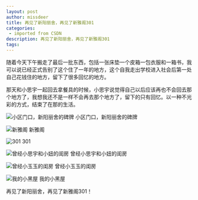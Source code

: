 ```yaml
---
layout: post
author: missdeer
title: 再见了新阳丽舍，再见了新雅阁301
categories: 
 - imported from CSDN
description: 再见了新阳丽舍，再见了新雅阁301
tags: 
---
```


随着今天下午搬走了最后一批东西，包括一张床垫一个皮箱一包衣服和一箱书，我可以说已经正式告别了这个住了一年的地方，这个自我走出学校进入社会后第一处自己花钱住的地方，留下了很多回忆的地方。

那天和小思宇一起回去拿餐具的时候，小思宇说觉得自己以后应该再也不会回去那个地方了，我想我还不是一样不会再去那个地方了，留下的只有回忆。以一种不光彩的方式，结束了在那的生活。

![小区门口，新阳丽舍的碑牌](https://cdn.jsdelivr.net/gh/missdeer/blog@gh-pages/media/2006-07-15/1.jpg)
小区门口，新阳丽舍的碑牌

![新雅阁](https://cdn.jsdelivr.net/gh/missdeer/blog@gh-pages/media/2006-07-15/2.jpg)
新雅阁

![301](https://cdn.jsdelivr.net/gh/missdeer/blog@gh-pages/media/2006-07-15/3.jpg)
301

![曾经小思宇和小妞的闺房](https://cdn.jsdelivr.net/gh/missdeer/blog@gh-pages/media/2006-07-15/4.jpg)
曾经小思宇和小妞的闺房

![曾经小玉玉的闺房](https://cdn.jsdelivr.net/gh/missdeer/blog@gh-pages/media/2006-07-15/5.jpg)
曾经小玉玉的闺房

![我的小黑屋](https://cdn.jsdelivr.net/gh/missdeer/blog@gh-pages/media/2006-07-15/6.jpg)
我的小黑屋

再见了新阳丽舍，再见了新雅阁301！
